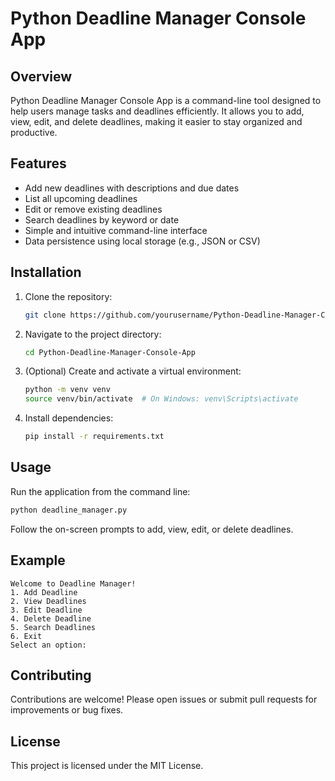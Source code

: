 # Python Deadline Manager Console App
## Overview

Python Deadline Manager Console App is a command-line tool designed to help users manage tasks and deadlines efficiently. It allows you to add, view, edit, and delete deadlines, making it easier to stay organized and productive.

## Features

- Add new deadlines with descriptions and due dates
- List all upcoming deadlines
- Edit or remove existing deadlines
- Search deadlines by keyword or date
- Simple and intuitive command-line interface
- Data persistence using local storage (e.g., JSON or CSV)

## Installation

1. Clone the repository:
    ```bash
    git clone https://github.com/yourusername/Python-Deadline-Manager-Console-App.git
    ```
2. Navigate to the project directory:
    ```bash
    cd Python-Deadline-Manager-Console-App
    ```
3. (Optional) Create and activate a virtual environment:
    ```bash
    python -m venv venv
    source venv/bin/activate  # On Windows: venv\Scripts\activate
    ```
4. Install dependencies:
    ```bash
    pip install -r requirements.txt
    ```

## Usage

Run the application from the command line:
```bash
python deadline_manager.py
```

Follow the on-screen prompts to add, view, edit, or delete deadlines.

## Example

```
Welcome to Deadline Manager!
1. Add Deadline
2. View Deadlines
3. Edit Deadline
4. Delete Deadline
5. Search Deadlines
6. Exit
Select an option:
```

## Contributing

Contributions are welcome! Please open issues or submit pull requests for improvements or bug fixes.

## License

This project is licensed under the MIT License.